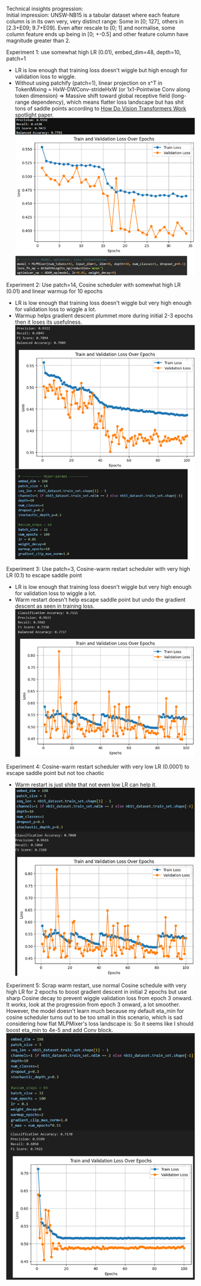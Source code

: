 Technical insights progression: <br>
Initial impression: UNSW-NB15 is a tabular dataset where each feature column is in its own very, very distinct range: Some in [0; 127], others in [2.3+E09; 9.7+E09]. Even after rescale to [0; 1] and normalise, some column feature ends up being in [0; +-0.5] and other feature column have magnitude greater than 2. <br>

Experiment 1: use somewhat high LR (0.01), embed_dim=48, depth=10, patch=1
- LR is low enough that training loss doesn't wiggle but high enough for validation loss to wiggle.
- Without using patchify (patch=1), linear projection on x^T in TokenMixing = HxW-DWConv-strideHxW (or 1x1-Pointwise Conv along token dimension) => Massive shift toward global receptive field (long-range dependency), which means flatter loss landscape but has shit tons of saddle points according to [How Do Vision Transformers Work](https://openreview.net/forum?id=D78Go4hVcxO) spotlight paper.
![image](https://github.com/Skimmable-Code-pls/MLPMixer_numpy/blob/main/screenshots/MLPMixer48_patch1_depth10_epoch34.png)

Experiment 2: Use patch=14, Cosine scheduler with somewhat high LR (0.01) and linear warmup for 10 epochs
- LR is low enough that training loss doesn't wiggle but very high enough for validation loss to wiggle a lot.
- Warmup helps gradient descent plummet more during initial 2-3 epochs then it loses its usefulness.
![image](https://github.com/Skimmable-Code-pls/MLPMixer_numpy/blob/main/screenshots/MLPMixer198_patch14_depth10_epoch100.png)

Experiment 3: Use patch=3, Cosine-warm restart scheduler with very high LR (0.1) to escape saddle point
- LR is low enough that training loss doesn't wiggle but very high enough for validation loss to wiggle a lot.
- Warm restart doesn't help escape saddle point but undo the gradient descent as seen in training loss.
![image](https://github.com/Skimmable-Code-pls/MLPMixer_numpy/blob/main/screenshots/MLPMixer198_patch3_depth10_epoch100_schedulerWarmRestart_highLR.png)

Experiment 4: Cosine-warm restart scheduler with very low LR (0.0001) to escape saddle point but not too chaotic
- Warm restart is just shite that not even low LR can help it.
![image](https://github.com/Skimmable-Code-pls/MLPMixer_numpy/blob/main/screenshots/MLPMixer198_patch3_depth10_epoch100_schedulerWarmRestart_lowLR.png)


Experiment 5: Scrap warm restart, use normal Cosine schedule with very high LR for 2 epochs to boost gradient descent in initial 2 epochs but use sharp Cosine decay to prevent wiggle validation loss from epoch 3 onward. It works, look at the progression from epoch 3 onward, a lot smoother. However, the model doesn't learn much because my default eta_min for cosine scheduler turns out to be too small in this scenario, which is sad considering how flat MLPMixer's loss landscape is: So it seems like I should boost eta_min to 4e-5 and add Conv block.
![image](https://github.com/Skimmable-Code-pls/MLPMixer_numpy/blob/main/screenshots/MLPMixer198_patch3_depth10_epoch100_sharpCosine.png)
